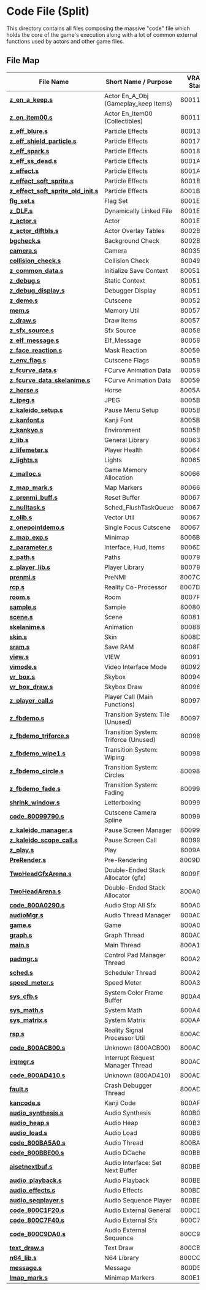 # Code File (Split)

This directory contains all files composing the massive "code" file which holds the core of the game's execution along with a lot of common external functions used by actors and other game files.

## File Map

| File Name                                              | Short Name / Purpose                 | VRAM Start | VROM Start | Size  |
| ------------------------------------------------------ | ------------------------------------ | :--------: | :--------: | :---: |
| [**z_en_a_keep.s**](z_en_a_keep.s)                     | Actor En_A_Obj (Gameplay_keep Items) |  800110A0  |   A87000   |  AA0  |
| [**z_en_item00.s**](z_en_item00.s)                     | Actor En_Item00 (Collectibles)       |  80011B40  |   A87AA0   | 23F0  |
| [**z_eff_blure.s**](z_eff_blure.s)                     | Particle Effects                     |  80013F30  |   A89E90   | 3480  |
| [**z_eff_shield_particle.s**](z_eff_shield_particle.s) | Particle Effects                     |  800173B0  |   A8D310   | 1670  |
| [**z_eff_spark.s**](z_eff_spark.s)                     | Particle Effects                     |  80018A20  |   A8E980   | 16C0  |
| [**z_eff_ss_dead.s**](z_eff_ss_dead.s)                 | Particle Effects                     |  8001A0E0  |   A90040   |  7A0  |
| [**z_effect.s**](z_effect.s)                           | Particle Effects                     |  8001A880  |   A907E0   |  780  |
| [**z_effect_soft_sprite.s**](z_effect_soft_sprite.s)   | Particle Effects                     |  8001B000  |   A90F60   |  AA0  |
| [**z_effect_soft_sprite_old_init.s**](z_effect_soft_sprite_old_init.s) | Particle Effects     |  8001BAA0  |   A91A00   | 2B20  |
| [**flg_set.s**](flg_set.s)                             | Flag Set                             |  8001E5C0  |   A94520   |  410  |
| [**z_DLF.s**](z_DLF.s)                                 | Dynamically Linked File              |  8001E9D0  |   A94930   |  250  |
| [**z_actor.s**](z_actor.s)                             | Actor                                |  8001EC20  |   A94B80   | C540  |
| [**z_actor_dlftbls.s**](z_actor_dlftbls.s)             | Actor Overlay Tables                 |  8002B160  |   AA10C0   |  200  |
| [**bgcheck.s**](bgcheck.s)                             | Background Check                     |  8002B360  |   AA12C0   | A290  |
| [**camera.s**](camera.s)                               | Camera                               |  800355F0  |   AAB550   | 14820 |
| [**collision_check.s**](collision_check.s)             | Collision Check                      |  80049E10  |   ABFD70   | 7C90  |
| [**z_common_data.s**](z_common_data.s)                 | Initialize Save Context              |  80051AA0  |   AC7A00   |  B0   |
| [**z_debug.s**](z_debug.s)                             | Static Context                       |  80051B50  |   AC7AB0   |  310  |
| [**z_debug_display.s**](z_debug_display.s)             | Debugger Display                     |  80051E60  |   AC7DC0   |  4B0  |
| [**z_demo.s**](z_demo.s)                               | Cutscene                             |  80052310  |   AC8270   | 4D20  |
| [**mem.s**](mem.s)                                     | Memory Util                          |  80057030  |   ACCF90   |  90   |
| [**z_draw.s**](z_draw.s)                               | Draw Items                           |  800570C0  |   ACD020   | 1E60  |
| [**z_sfx_source.s**](z_sfx_source.s)                   | Sfx Source                           |  80058F20  |   ACEE80   |  1C0  |
| [**z_elf_message.s**](z_elf_message.s)                 | Elf_Message                          |  800590E0  |   ACF040   |  6E0  |
| [**z_face_reaction.s**](z_face_reaction.s)             | Mask Reaction                        |  800597C0  |   ACF720   |  50   |
| [**z_env_flag.s**](z_env_flag.s)                       | Cutscene Flags                       |  80059810  |   ACF770   |  180  |
| [**z_fcurve_data.s**](z_fcurve_data.s)                 | FCurve Animation Data                |  80059990  |   ACF8F0   |  240  |
| [**z_fcurve_data_skelanime.s**](z_fcurve_data_skelanime.s) | FCurve Animation Data            |  80059BD0  |   ACFB30   |  7F0  |
| [**z_horse.s**](z_horse.s)                             | Horse                                |  8005A3C0  |   AD0320   |  CE0  |
| [**z_jpeg.s**](z_jpeg.s)                               | JPEG                                 |  8005B0A0  |   AD1000   |  7C0  |
| [**z_kaleido_setup.s**](z_kaleido_setup.s)             | Pause Menu Setup                     |  8005B860  |   AD17C0   |  430  |
| [**z_kanfont.s**](z_kanfont.s)                         | Kanji Font                           |  8005BC90  |   AD1BF0   |  210  |
| [**z_kankyo.s**](z_kankyo.s)                           | Environment                          |  8005BEA0  |   AD1E00   | 7790  |
| [**z_lib.s**](z_lib.s)                                 | General Library                      |  80063630  |   AD9590   | 11A0  |
| [**z_lifemeter.s**](z_lifemeter.s)                     | Player Health                        |  800647D0  |   ADA730   | 13A0  |
| [**z_lights.s**](z_lights.s)                           | Lights                               |  80065B70  |   ADBAD0   | 10A0  |
| [**z_malloc.s**](z_malloc.s)                           | Game Memory Allocation               |  80066C10  |   ADCB70   |  1E0  |
| [**z_map_mark.s**](z_map_mark.s)                       | Map Markers                          |  80066DF0  |   ADCD50   |  650  |
| [**z_prenmi_buff.s**](z_prenmi_buff.s)                 | Reset Buffer                         |  80067440  |   ADD3A0   |  C0   |
| [**z_nulltask.s**](z_nulltask.s)                       | Sched_FlushTaskQueue                 |  80067500  |   ADD460   |  80   |
| [**z_olib.s**](z_olib.s)                               | Vector Util                          |  80067580  |   ADD4E0   |  6F0  |
| [**z_onepointdemo.s**](z_onepointdemo.s)               | Single Focus Cutscene                |  80067C70  |   ADDBD0   | 4000  |
| [**z_map_exp.s**](z_map_exp.s)                         | Minimap                              |  8006BC70  |   AE1BD0   | 1C70  |
| [**z_parameter.s**](z_parameter.s)                     | Interface, Hud, Items                |  8006D8E0  |   AE3840   | B7D0  |
| [**z_path.s**](z_path.s)                               | Paths                                |  800790B0  |   AEF010   |  150  |
| [**z_player_lib.s**](z_player_lib.s)                   | Player Library                       |  80079200  |   AEF160   | 3A30  |
| [**prenmi.s**](prenmi.s)                               | PreNMI                               |  8007CC30  |   AF2B90   | 1010  |
| [**rcp.s**](rcp.s)                                     | Reality Co-Processor                 |  8007DC40  |   AF3BA0   | 1900  |
| [**room.s**](room.s)                                   | Room                                 |  8007F540  |   AF54A0   | 17F0  |
| [**sample.s**](sample.s)                               | Sample                               |  80080D30  |   AF6C90   |  400  |
| [**scene.s**](scene.s)                                 | Scene                                |  80081130  |   AF7090   | 7CC0  |
| [**skelanime.s**](skelanime.s)                         | Animation                            |  80088DF0  |   AFED50   | 4980  |
| [**skin.s**](skin.s)                                   | Skin                                 |  8008D770  |   B036D0   | 2850  |
| [**sram.s**](sram.s)                                   | Save RAM                             |  8008FFC0  |   B05F20   | 1520  |
| [**view.s**](view.s)                                   | VIEW                                 |  800914E0  |   B07440   | 19D0  |
| [**vimode.s**](vimode.s)                               | Video Interface Mode                 |  80092EB0  |   B08E10   | 17B0  |
| [**vr_box.s**](vr_box.s)                               | Skybox                               |  80094660  |   B0A5C0   | 28F0  |
| [**vr_box_draw.s**](vr_box_draw.s)                     | Skybox Draw                          |  80096F50  |   B0CEB0   |  700  |
| [**z_player_call.s**](z_player_call.s)                 | Player Call (Main Functions)         |  80097650  |   B0D5B0   |  170  |
| [**z_fbdemo.s**](z_fbdemo.s)                           | Transition System: Tile (Unused)     |  800977C0  |   B0D720   |  A20  |
| [**z_fbdemo_triforce.s**](z_fbdemo_triforce.s)         | Transition System: Triforce (Unused) |  800981E0  |   B0E140   |  5B0  |
| [**z_fbdemo_wipe1.s**](z_fbdemo_wipe1.s)               | Transition System: Wiping            |  80098790  |   B0E6F0   |  470  |
| [**z_fbdemo_circle.s**](z_fbdemo_circle.s)             | Transition System: Circles           |  80098C00  |   B0EB60   |  6C0  |
| [**z_fbdemo_fade.s**](z_fbdemo_fade.s)                 | Transition System: Fading            |  800992C0  |   B0F220   |  360  |
| [**shrink_window.s**](shrink_window.s)                 | Letterboxing                         |  80099620  |   B0F580   |  170  |
| [**code_80099790.s**](code_80099790.s)                 | Cutscene Camera Spline               |  80099790  |   B0F6F0   |  4D0  |
| [**z_kaleido_manager.s**](z_kaleido_manager.s)         | Pause Screen Manager                 |  80099C60  |   B0FBC0   |  230  |
| [**z_kaleido_scope_call.s**](z_kaleido_scope_call.s)   | Pause Screen Call                    |  80099E90  |   B0FDF0   |  2E0  |
| [**z_play.s**](z_play.s)                               | Play                                 |  8009A170  |   B100D0   | 3B30  |
| [**PreRender.s**](PreRender.s)                         | Pre-Rendering                        |  8009DCA0  |   B13C00   | 2220  |
| [**TwoHeadGfxArena.s**](TwoHeadGfxArena.s)             | Double-Ended Stack Allocator (gfx)   |  8009FEC0  |   B15E20   |  210  |
| [**TwoHeadArena.s**](TwoHeadArena.s)                   | Double-Ended Stack Allocator         |  800A00D0  |   B16030   |  1C0  |
| [**code_800A0290.s**](code_800A0290.s)                 | Audio Stop All Sfx                   |  800A0290  |   B161F0   |  50   |
| [**audioMgr.s**](audioMgr.s)                           | Audio Thread Manager                 |  800A02E0  |   B16240   |  420  |
| [**game.s**](game.s)                                   | Game                                 |  800A0700  |   B16660   |  8F0  |
| [**graph.s**](graph.s)                                 | Graph Thread                         |  800A0FF0  |   B16F50   |  C60  |
| [**main.s**](main.s)                                   | Main Thread                          |  800A1C50  |   B17BB0   |  3B0  |
| [**padmgr.s**](padmgr.s)                               | Control Pad Manager Thread           |  800A2000  |   B17F60   |  B20  |
| [**sched.s**](sched.s)                                 | Scheduler Thread                     |  800A2B20  |   B18A80   |  D90  |
| [**speed_meter.s**](speed_meter.s)                     | Speed Meter                          |  800A38B0  |   B19810   |  A40  |
| [**sys_cfb.s**](sys_cfb.s)                             | System Color Frame Buffer            |  800A42F0  |   B1A250   |  3C0  |
| [**sys_math.s**](sys_math.s)                           | System Math                          |  800A46B0  |   B1A610   | 6000  |
| [**sys_matrix.s**](sys_matrix.s)                       | System Matrix                        |  800AA6B0  |   B20610   | 2400  |
| [**rsp.s**](rsp.s)                                     | Reality Signal Processor Util        |  800ACAB0  |   B22A10   |  50   |
| [**code_800ACB00.s**](code_800ACB00.s)                 | Unknown (800ACB00)                   |  800ACB00  |   B22A60   |  360  |
| [**irqmgr.s**](irqmgr.s)                               | Interrupt Request Manager Thread     |  800ACE60  |   B22DC0   |  5B0  |
| [**code_800AD410.s**](code_800AD410.s)                 | Unknown (800AD410)                   |  800AD410  |   B23370   |  180  |
| [**fault.s**](fault.s)                                 | Crash Debugger Thread                |  800AD590  |   B234F0   | 2200  |
| [**kancode.s**](kancode.s)                             | Kanji Code                           |  800AF790  |   B256F0   |  AF0  |
| [**audio_synthesis.s**](audio_synthesis.s)             | Audio Synthesis                      |  800B0280  |   B261E0   | 3160  |
| [**audio_heap.s**](audio_heap.s)                       | Audio Heap                           |  800B33E0  |   B29340   | 33D0  |
| [**audio_load.s**](audio_load.s)                       | Audio Load                           |  800B67B0  |   B2C710   | 3DF0  |
| [**code_800BA5A0.s**](code_800BA5A0.s)                 | Audio Thread                         |  800BA5A0  |   B30500   | 1860  |
| [**code_800BBE00.s**](code_800BBE00.s)                 | Audio DCache                         |  800BBE00  |   B31D60   |  80   |
| [**aisetnextbuf.s**](aisetnextbuf.s)                   | Audio Interface: Set Next Buffer     |  800BBE80  |   B31DE0   |  80   |
| [**audio_playback.s**](audio_playback.s)               | Audio Playback                       |  800BBF00  |   B31E60   | 1F80  |
| [**audio_effects.s**](audio_effects.s)                 | Audio Effects                        |  800BDE80  |   B33DE0   |  A80  |
| [**audio_seqplayer.s**](audio_seqplayer.s)             | Audio Sequence Player                |  800BE900  |   B34860   | 3620  |
| [**code_800C1F20.s**](code_800C1F20.s)                 | Audio External General               |  800C1F20  |   B37E80   | 6020  |
| [**code_800C7F40.s**](code_800C7F40.s)                 | Audio External Sfx                   |  800C7F40  |   B3DEA0   | 1E60  |
| [**code_800C9DA0.s**](code_800C9DA0.s)                 | Audio External Sequence              |  800C9DA0  |   B3FD00   | 1C20  |
| [**text_draw.s**](text_draw.s)                         | Text Draw                            |  800CB9C0  |   B41920   |  C00  |
| [**n64_lib.s**](n64_lib.s)                             | N64 Library                          |  800CC5C0  |   B42520   | 9930  |
| [**message.s**](message.s)                             | Message                              |  800D5EF0  |   B4BE50   | BD00  |
| [**lmap_mark.s**](lmap_mark.s)                         | Minimap Markers                      |  800E1BF0  |   B57B50   | 13D0  |
